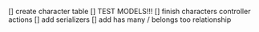 
[] create character table
[] TEST MODELS!!!
[] finish characters controller actions
[] add serializers
[] add has many / belongs too relationship

